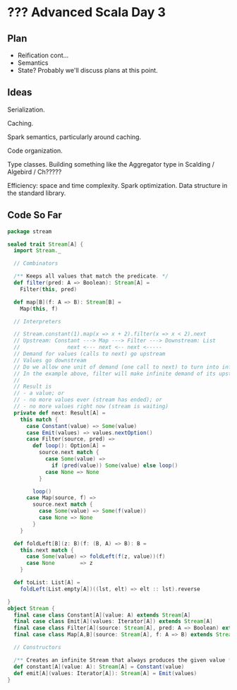 # ??? Advanced Scala Day 3

## Plan

- Reification cont...
- Semantics
- State? Probably we'll discuss plans at this point.


## Ideas

Serialization. 

Caching.

Spark semantics, particularly around caching.

Code organization.

Type classes. Building something like the Aggregator type in Scalding / Algebird / Ch?????

Efficiency: space and time complexity. Spark optimization. Data structure in the standard library.


## Code So Far

```scala
package stream

sealed trait Stream[A] {
  import Stream._

  // Combinators

  /** Keeps all values that match the predicate. */
  def filter(pred: A => Boolean): Stream[A] =
    Filter(this, pred)

  def map[B](f: A => B): Stream[B] =
    Map(this, f)

  // Interpreters

  // Stream.constant(1).map(x => x + 2).filter(x => x < 2).next
  // Upstream: Constant ---> Map ---> Filter ---> Downstream: List
  //               next <--- next <-- next <-----
  // Demand for values (calls to next) go upstream
  // Values go downstream
  // Do we allow one unit of demand (one call to next) to turn into infinite units of demand upstream
  // In the example above, filter will make infinite demand of its upstream as the filter will never be met.
  //
  // Result is
  // - a value; or
  // - no more values ever (stream has ended); or
  // - no more values right now (stream is waiting)
  private def next: Result[A] =
    this match {
      case Constant(value) => Some(value)
      case Emit(values) => values.nextOption()
      case Filter(source, pred) => 
        def loop(): Option[A] =
          source.next match {
            case Some(value) => 
              if (pred(value)) Some(value) else loop()
            case None => None
          }

        loop()
      case Map(source, f) =>
        source.next match {
          case Some(value) => Some(f(value))
          case None => None
        }
    }

  def foldLeft[B](z: B)(f: (B, A) => B): B =
    this.next match {
      case Some(value) => foldLeft(f(z, value))(f)
      case None        => z
    }

  def toList: List[A] =
    foldLeft(List.empty[A])((lst, elt) => elt :: lst).reverse

}
object Stream {
  final case class Constant[A](value: A) extends Stream[A]
  final case class Emit[A](values: Iterator[A]) extends Stream[A]
  final case class Filter[A](source: Stream[A], pred: A => Boolean) extends Stream[A]
  final case class Map[A,B](source: Stream[A], f: A => B) extends Stream[B]

  // Constructors

  /** Creates an infinite Stream that always produces the given value */
  def constant[A](value: A): Stream[A] = Constant(value)
  def emit[A](values: Iterator[A]): Stream[A] = Emit(values)
}
```
